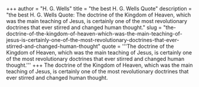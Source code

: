 +++
author = "H. G. Wells"
title = "the best H. G. Wells Quote"
description = "the best H. G. Wells Quote: The doctrine of the Kingdom of Heaven, which was the main teaching of Jesus, is certainly one of the most revolutionary doctrines that ever stirred and changed human thought."
slug = "the-doctrine-of-the-kingdom-of-heaven-which-was-the-main-teaching-of-jesus-is-certainly-one-of-the-most-revolutionary-doctrines-that-ever-stirred-and-changed-human-thought"
quote = '''The doctrine of the Kingdom of Heaven, which was the main teaching of Jesus, is certainly one of the most revolutionary doctrines that ever stirred and changed human thought.'''
+++
The doctrine of the Kingdom of Heaven, which was the main teaching of Jesus, is certainly one of the most revolutionary doctrines that ever stirred and changed human thought.
